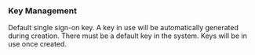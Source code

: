  ### Key Management
Default single sign-on key. A key in use will be automatically generated during creation. There must be a default key in the system. Keys will be in use once created.

